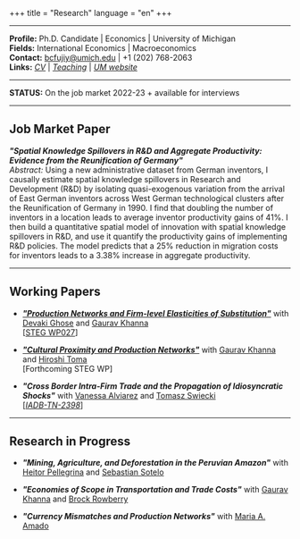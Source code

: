
+++
title = "Research"
language = "en"
+++

---

**Profile:** Ph.D. Candidate | Economics | University of Michigan \
**Fields:** International Economics | Macroeconomics \
**Contact:** bcfujiy@umich.edu | +1 (202) 768-2063 \
**Links:** [*CV*](https://www.dropbox.com/s/k3jhg2ksrlt7qt7/CV_BCF.pdf?dl=0) | [*Teaching*](https://www.dropbox.com/s/oe8bovwn5vsutd6/TeachEval_BCF.pdf?dl=0) | [*UM website*](https://prod.lsa.umich.edu/econ/people/phd-students/brian-cevallos-fujiy.html)

---

**STATUS:** On the job market 2022-23 + available for interviews

---

## Job Market Paper
***"Spatial Knowledge Spillovers in R&D and Aggregate Productivity: Evidence from the Reunification of Germany"*** \
*Abstract:* Using a new administrative dataset from German inventors, I causally estimate spatial knowledge spillovers in Research and Development (R&D) by isolating quasi-exogenous variation from the arrival of East German inventors across West German technological clusters after the Reunification of Germany in 1990. I find that doubling the number of inventors in a location leads to average inventor productivity gains of 41%. I then build a quantitative spatial model of innovation with spatial knowledge spillovers in R&D, and use it quantify the productivity gains of implementing R&D policies. The model predicts that a 25% reduction in migration costs for inventors leads to a 3.38% increase in aggregate productivity.

---

## Working Papers

* ***["Production Networks and Firm-level Elasticities of Substitution"](https://www.dropbox.com/s/4e5gtdmbs8kbsw5/CFGK_ElastSubst.pdf?dl=0)*** with [Devaki Ghose](https://sites.google.com/view/devakighose/home) and [Gaurav Khanna](https://www.econgaurav.com/) \
[[STEG WP027](https://steg.cepr.org/sites/default/files/2022-09/WP027%20CevallosFujiyGhoseKhanna%20ProductionNetworksAndFirmLevelElasticitiesOfSubstitution_0.pdf)]

* ***["Cultural Proximity and Production Networks"](https://www.dropbox.com/s/qbhl04snkmphuzo/CFKT_CulturalProx.pdf?dl=0)*** with [Gaurav Khanna](https://www.econgaurav.com/) and [Hiroshi Toma](https://hiroshitoma.github.io/) \
[Forthcoming STEG WP]

* ***"Cross Border Intra-Firm Trade and the Propagation of Idiosyncratic Shocks"*** with [Vanessa Alviarez](http://www.vanessaalviarezubc.com/) and [Tomasz Swiecki](https://sites.google.com/site/tomaszswiecki/) \
[[*IADB-TN-2398*](https://publications.iadb.org/publications/english/document/Cross-Border-Intra-Firm-Trade-and-the-Propagation-of-Idiosyncratic-Shocks-A-New-Dataset.pdf)]

---

## Research in Progress

* ***"Mining, Agriculture, and Deforestation in the Peruvian Amazon"*** with [Heitor Pellegrina](https://sites.google.com/site/heitorpellegrina/) and [Sebastian Sotelo](http://www-personal.umich.edu/~ssotelo/)

* ***"Economies of Scope in Transportation and Trade Costs"*** with [Gaurav Khanna](https://www.econgaurav.com/) and [Brock Rowberry](https://lsa.umich.edu/econ/people/phd-students/brock-rowberry.html)

* ***"Currency Mismatches and Production Networks"*** with [Maria A. Amado](https://sites.google.com/view/mariaalejandraamado/p%C3%A1gina-principal)